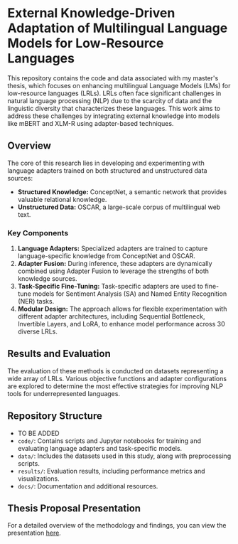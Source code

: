 # External Knowledge-Driven Adaptation of Multilingual Language Models for Low-Resource Languages

This repository contains the code and data associated with my master's thesis, which focuses on enhancing multilingual Language Models (LMs) for low-resource languages (LRLs). LRLs often face significant challenges in natural language processing (NLP) due to the scarcity of data and the linguistic diversity that characterizes these languages. This work aims to address these challenges by integrating external knowledge into models like mBERT and XLM-R using adapter-based techniques.

## Overview

The core of this research lies in developing and experimenting with language adapters trained on both structured and unstructured data sources:
- **Structured Knowledge:** ConceptNet, a semantic network that provides valuable relational knowledge.
- **Unstructured Data:** OSCAR, a large-scale corpus of multilingual web text.

### Key Components

1. **Language Adapters:** Specialized adapters are trained to capture language-specific knowledge from ConceptNet and OSCAR.
2. **Adapter Fusion:** During inference, these adapters are dynamically combined using Adapter Fusion to leverage the strengths of both knowledge sources.
3. **Task-Specific Fine-Tuning:** Task-specific adapters are used to fine-tune models for Sentiment Analysis (SA) and Named Entity Recognition (NER) tasks.
4. **Modular Design:** The approach allows for flexible experimentation with different adapter architectures, including Sequential Bottleneck, Invertible Layers, and LoRA, to enhance model performance across 30 diverse LRLs.

## Results and Evaluation

The evaluation of these methods is conducted on datasets representing a wide array of LRLs. Various objective functions and adapter configurations are explored to determine the most effective strategies for improving NLP tools for underrepresented languages.

## Repository Structure

- TO BE ADDED
- `code/`: Contains scripts and Jupyter notebooks for training and evaluating language adapters and task-specific models.
- `data/`: Includes the datasets used in this study, along with preprocessing scripts.
- `results/`: Evaluation results, including performance metrics and visualizations.
- `docs/`: Documentation and additional resources.

## Thesis Proposal Presentation

For a detailed overview of the methodology and findings, you can view the presentation [here](https://docs.google.com/presentation/d/1947oa8Ty7JFFKobqjeL-MfWFb5Ycugt3l5s_-POWsak/edit?usp=sharing).
